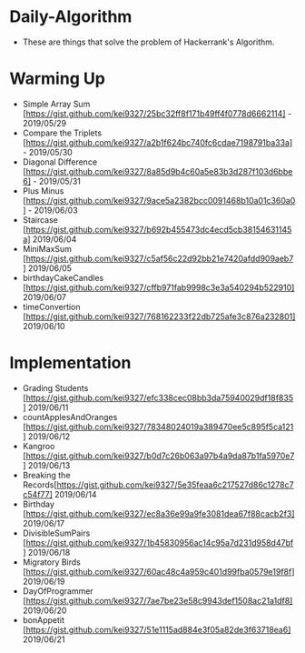 # Daily-Algorithm
- These are things that solve the problem of Hackerrank's Algorithm.

# Warming Up
  * Simple Array Sum [https://gist.github.com/kei9327/25bc32ff8f171b49ff4f0778d6662114] - 2019/05/29
  * Compare the Triplets [https://gist.github.com/kei9327/a2b1f624bc740fc6cdae7198791ba33a] - 2019/05/30
  * Diagonal Difference [https://gist.github.com/kei9327/8a85d9b4c60a5e83b3d287f103d6bbe6] - 2019/05/31
  * Plus Minus [https://gist.github.com/kei9327/9ace5a2382bcc0091468b10a01c360a0] - 2019/06/03
  * Staircase [https://gist.github.com/kei9327/b692b455473dc4ecd5cb38154631145a] 2019/06/04
  * MiniMaxSum [https://gist.github.com/kei9327/c5af56c22d92bb21e7420afdd909aeb7] 2019/06/05
  * birthdayCakeCandles [https://gist.github.com/kei9327/cffb971fab9998c3e3a540294b522910] 2019/06/07
  * timeConvertion [https://gist.github.com/kei9327/768162233f22db725afe3c876a232801] 2019/06/10
  
# Implementation
  * Grading Students [https://gist.github.com/kei9327/efc338cec08bb3da75940029df18f835] 2019/06/11
  * countApplesAndOranges [https://gist.github.com/kei9327/78348024019a389470ee5c895f5ca121] 2019/06/12
  * Kangroo [https://gist.github.com/kei9327/b0d7c26b063a97b4a9da87b1fa5970e7] 2019/06/13
  * Breaking the Records[https://gist.github.com/kei9327/5e35feaa6c217527d86c1278c7c54f77] 2019/06/14
  * Birthday [https://gist.github.com/kei9327/ec8a36e99a9fe3081dea67f88cacb2f3] 2019/06/17
  * DivisibleSumPairs [https://gist.github.com/kei9327/1b45830956ac14c95a7d231d958d47bf] 2019/06/18
  * Migratory Birds [https://gist.github.com/kei9327/60ac48c4a959c401d99fba0579e19f8f] 2019/06/19
  * DayOfProgrammer [https://gist.github.com/kei9327/7ae7be23e58c9943def1508ac21a1df8] 2019/06/20
  * bonAppetit [https://gist.github.com/kei9327/51e1115ad884e3f05a82de3f63718ea6] 2019/06/21
 

